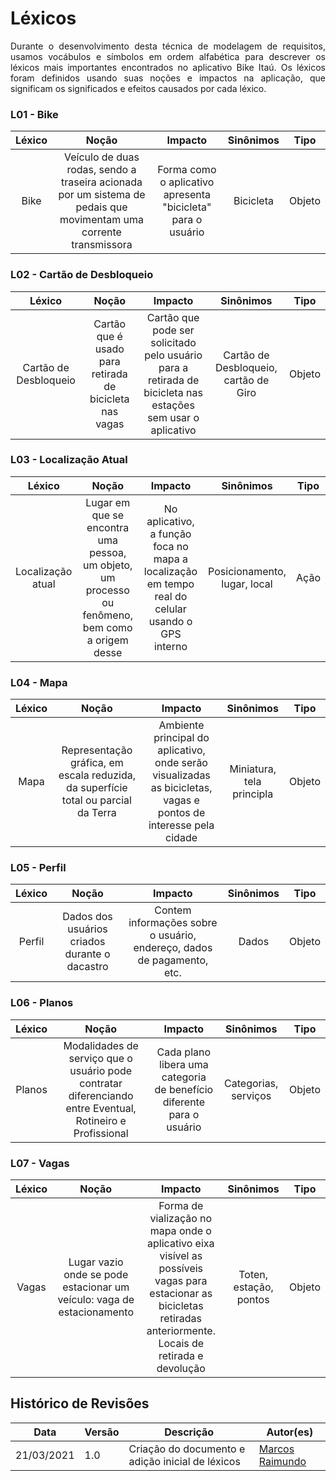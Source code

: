 # Léxicos

<p align = "justify"> Durante o desenvolvimento desta técnica de modelagem de requisitos, usamos vocábulos e símbolos em ordem alfabética para descrever os léxicos mais importantes encontrados no aplicativo Bike Itaú. Os léxicos foram definidos usando suas noções e impactos na aplicação, que significam os significados e efeitos causados por cada léxico.</p>

### L01 - Bike

| Léxico | Noção | Impacto | Sinônimos | Tipo |
| :---: | :---: | :---: | :---: | :---: |
| Bike | Veículo de duas rodas, sendo a traseira acionada por um sistema de pedais que movimentam uma corrente transmissora | Forma como o aplicativo apresenta "bicicleta" para o usuário | Bicicleta | Objeto |

### L02 - Cartão de Desbloqueio

| Léxico | Noção | Impacto | Sinônimos | Tipo |
| :---: | :---: | :---: | :---: | :---: |
| Cartão de Desbloqueio | Cartão que é usado para retirada de bicicleta nas vagas | Cartão que pode ser solicitado pelo usuário para a retirada de bicicleta nas estações sem usar o aplicativo | Cartão de Desbloqueio, cartão de Giro | Objeto |

### L03 - Localização Atual

| Léxico | Noção | Impacto | Sinônimos | Tipo |
| :---: | :---: | :---: | :---: | :---: |
| Localização atual | Lugar em que se encontra uma pessoa, um objeto, um processo ou fenômeno, bem como a origem desse | No aplicativo, a função foca no mapa a localização em tempo real do celular usando o GPS interno | Posicionamento, lugar, local | Ação |

### L04 - Mapa

| Léxico | Noção | Impacto | Sinônimos | Tipo |
| :---: | :---: | :---: | :---: | :---: |
| Mapa | Representação gráfica, em escala reduzida, da superfície total ou parcial da Terra | Ambiente principal do aplicativo, onde serão visualizadas as bicicletas, vagas e pontos de interesse pela cidade | Miniatura, tela principla | Objeto |

### L05 - Perfil

| Léxico | Noção | Impacto | Sinônimos | Tipo |
| :---: | :---: | :---: | :---: | :---: |
| Perfil | Dados dos usuários criados durante o dacastro | Contem informações sobre o usuário, endereço, dados de pagamento, etc. | Dados | Objeto |

### L06 - Planos

| Léxico | Noção | Impacto | Sinônimos | Tipo |
| :---: | :---: | :---: | :---: | :---: |
| Planos |  Modalidades de serviço que o usuário pode contratar diferenciando entre Eventual, Rotineiro e Profissional | Cada plano libera uma categoria de benefício diferente para o usuário | Categorias, serviços | Objeto |

### L07 - Vagas

| Léxico | Noção | Impacto | Sinônimos | Tipo |
| :---: | :---: | :---: | :---: | :---: |
| Vagas | Lugar vazio onde se pode estacionar um veículo: vaga de estacionamento | Forma de vialização no mapa onde o aplicativo eixa visível as possíveis vagas para estacionar as bicicletas retiradas anteriormente. Locais de retirada e devolução | Toten, estação, pontos | Objeto |

## Histórico de Revisões

| Data | Versão | Descrição | Autor(es) |
| --- | --- | --- | --- |
| 21/03/2021 | 1.0 | Criação do documento e adição inicial de léxicos | [Marcos Raimundo](https://www.github.com/MarcosFloresta/) |